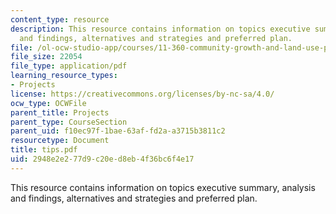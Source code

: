 ```yaml
---
content_type: resource
description: This resource contains information on topics executive summary, analysis
  and findings, alternatives and strategies and preferred plan.
file: /ol-ocw-studio-app/courses/11-360-community-growth-and-land-use-planning-fall-2006/2948e2e277d9c20ed8eb4f36bc6f4e17_tips.pdf
file_size: 22054
file_type: application/pdf
learning_resource_types:
- Projects
license: https://creativecommons.org/licenses/by-nc-sa/4.0/
ocw_type: OCWFile
parent_title: Projects
parent_type: CourseSection
parent_uid: f10ec97f-1bae-63af-fd2a-a3715b3811c2
resourcetype: Document
title: tips.pdf
uid: 2948e2e2-77d9-c20e-d8eb-4f36bc6f4e17
---
```

This resource contains information on topics executive summary, analysis and findings, alternatives and strategies and preferred plan.